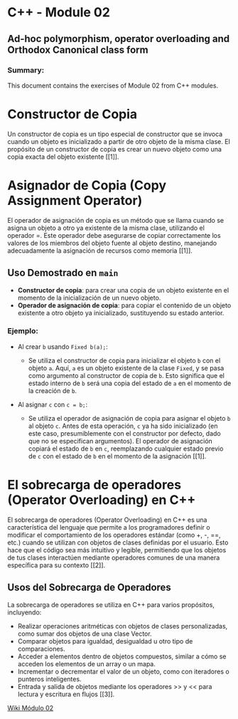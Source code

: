 # C++ - Module 02
## Ad-hoc polymorphism, operator overloading and Orthodox Canonical class form
### Summary:
This document contains the exercises of Module 02 from C++ modules.

# Constructor de Copia

Un constructor de copia es un tipo especial de constructor que se invoca cuando un objeto es inicializado a partir de otro objeto de la misma clase. El propósito de un constructor de copia es crear un nuevo objeto como una copia exacta del objeto existente [[1]].

# Asignador de Copia (Copy Assignment Operator)

El operador de asignación de copia es un método que se llama cuando se asigna un objeto a otro ya existente de la misma clase, utilizando el operador =. Este operador debe asegurarse de copiar correctamente los valores de los miembros del objeto fuente al objeto destino, manejando adecuadamente la asignación de recursos como memoria [[1]].

## Uso Demostrado en `main`

- **Constructor de copia**: para crear una copia de un objeto existente en el momento de la inicialización de un nuevo objeto.
- **Operador de asignación de copia**: para copiar el contenido de un objeto existente a otro objeto ya inicializado, sustituyendo su estado anterior.

### Ejemplo:

- Al crear `b` usando `Fixed b(a);`:
  - Se utiliza el constructor de copia para inicializar el objeto `b` con el objeto `a`. Aquí, `a` es un objeto existente de la clase `Fixed`, y se pasa como argumento al constructor de copia de `b`. Esto significa que el estado interno de `b` será una copia del estado de `a` en el momento de la creación de `b`.

- Al asignar `c` con `c = b;`:
  - Se utiliza el operador de asignación de copia para asignar el objeto `b` al objeto `c`. Antes de esta operación, `c` ya ha sido inicializado (en este caso, presumiblemente con el constructor por defecto, dado que no se especifican argumentos). El operador de asignación copiará el estado de `b` en `c`, reemplazando cualquier estado previo de `c` con el estado de `b` en el momento de la asignación [[1]].

# El sobrecarga de operadores (Operator Overloading) en C++

El sobrecarga de operadores (Operator Overloading) en C++ es una característica del lenguaje que permite a los programadores definir o modificar el comportamiento de los operadores estándar (como +, -, ==, etc.) cuando se utilizan con objetos de clases definidas por el usuario. Esto hace que el código sea más intuitivo y legible, permitiendo que los objetos de tus clases interactúen mediante operadores comunes de una manera específica para su contexto [[2]].

## Usos del Sobrecarga de Operadores

La sobrecarga de operadores se utiliza en C++ para varios propósitos, incluyendo:

- Realizar operaciones aritméticas con objetos de clases personalizadas, como sumar dos objetos de una clase Vector.
- Comparar objetos para igualdad, desigualdad u otro tipo de comparaciones.
- Acceder a elementos dentro de objetos compuestos, similar a cómo se acceden los elementos de un array o un mapa.
- Incrementar o decrementar el valor de un objeto, como con iteradores o punteros inteligentes.
- Entrada y salida de objetos mediante los operadores >> y << para lectura y escritura en flujos [[3]].


[Wiki Módulo 02](https://github.com/qingqingqingli/CPP/wiki/Module02)
